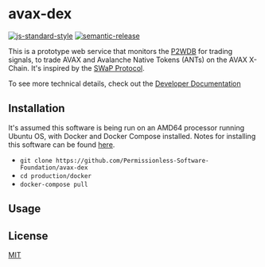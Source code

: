# avax-dex

[![js-standard-style](https://img.shields.io/badge/code%20style-standard-brightgreen.svg)](http://standardjs.com) [![semantic-release](https://img.shields.io/badge/%20%20%F0%9F%93%A6%F0%9F%9A%80-semantic--release-e10079.svg)](https://github.com/semantic-release/semantic-release)

This is a prototype web service that monitors the [P2WDB](https://github.com/Permissionless-Software-Foundation/ipfs-p2wdb-service) for trading signals, to trade AVAX and Avalanche Native Tokens (ANTs) on the AVAX X-Chain. It's inspired by the [SWaP Protocol](https://github.com/vinarmani/swap-protocol/blob/master/swap-protocol-spec.md).

To see more technical details, check out the [Developer Documentation](./dev-docs)

## Installation

It's assumed this software is being run on an AMD64 processor running Ubuntu OS, with Docker and Docker Compose installed. Notes for installing this software can be found [here](https://christroutner.github.io/trouts-blog/docs/dev-ops/overview).

- `git clone https://github.com/Permissionless-Software-Foundation/avax-dex`
- `cd production/docker`
- `docker-compose pull`

## Usage


## License

[MIT](./LICENSE.md)
